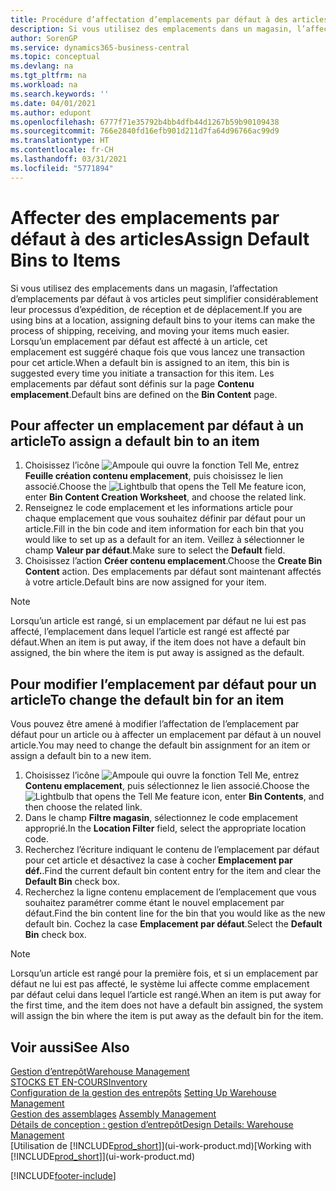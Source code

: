 ```yaml
---
title: Procédure d’affectation d’emplacements par défaut à des articles | Microsoft Docs
description: Si vous utilisez des emplacements dans un magasin, l’affectation d’emplacements par défaut à vos articles peut simplifier considérablement leur processus d’expédition, de réception et de déplacement. Lorsqu’un emplacement par défaut est affecté à un article, cet emplacement est suggéré chaque fois que vous lancez une transaction pour cet article.
author: SorenGP
ms.service: dynamics365-business-central
ms.topic: conceptual
ms.devlang: na
ms.tgt_pltfrm: na
ms.workload: na
ms.search.keywords: ''
ms.date: 04/01/2021
ms.author: edupont
ms.openlocfilehash: 6777f71e35792b4bb4dfb44d1267b59b90109438
ms.sourcegitcommit: 766e2840fd16efb901d211d7fa64d96766ac99d9
ms.translationtype: HT
ms.contentlocale: fr-CH
ms.lasthandoff: 03/31/2021
ms.locfileid: "5771894"
---
```

# <a name="assign-default-bins-to-items"></a><span data-ttu-id="3980c-104">Affecter des emplacements par défaut à des articles</span><span class="sxs-lookup"><span data-stu-id="3980c-104">Assign Default Bins to Items</span></span>
<span data-ttu-id="3980c-105">Si vous utilisez des emplacements dans un magasin, l’affectation d’emplacements par défaut à vos articles peut simplifier considérablement leur processus d’expédition, de réception et de déplacement.</span><span class="sxs-lookup"><span data-stu-id="3980c-105">If you are using bins at a location, assigning default bins to your items can make the process of shipping, receiving, and moving your items much easier.</span></span> <span data-ttu-id="3980c-106">Lorsqu’un emplacement par défaut est affecté à un article, cet emplacement est suggéré chaque fois que vous lancez une transaction pour cet article.</span><span class="sxs-lookup"><span data-stu-id="3980c-106">When a default bin is assigned to an item, this bin is suggested every time you initiate a transaction for this item.</span></span> <span data-ttu-id="3980c-107">Les emplacements par défaut sont définis sur la page **Contenu emplacement**.</span><span class="sxs-lookup"><span data-stu-id="3980c-107">Default bins are defined on the **Bin Content** page.</span></span>  

## <a name="to-assign-a-default-bin-to-an-item"></a><span data-ttu-id="3980c-108">Pour affecter un emplacement par défaut à un article</span><span class="sxs-lookup"><span data-stu-id="3980c-108">To assign a default bin to an item</span></span>
1.  <span data-ttu-id="3980c-109">Choisissez l’icône ![Ampoule qui ouvre la fonction Tell Me](media/ui-search/search_small.png "Dites-moi ce que vous voulez faire"), entrez **Feuille création contenu emplacement**, puis choisissez le lien associé.</span><span class="sxs-lookup"><span data-stu-id="3980c-109">Choose the ![Lightbulb that opens the Tell Me feature](media/ui-search/search_small.png "Tell me what you want to do") icon, enter **Bin Content Creation Worksheet**, and choose the related link.</span></span>  
2.  <span data-ttu-id="3980c-110">Renseignez le code emplacement et les informations article pour chaque emplacement que vous souhaitez définir par défaut pour un article.</span><span class="sxs-lookup"><span data-stu-id="3980c-110">Fill in the bin code and item information for each bin that you would like to set up as a default for an item.</span></span> <span data-ttu-id="3980c-111">Veillez à sélectionner le champ **Valeur par défaut**.</span><span class="sxs-lookup"><span data-stu-id="3980c-111">Make sure to select the **Default** field.</span></span>  
3.  <span data-ttu-id="3980c-112">Choisissez l’action **Créer contenu emplacement**.</span><span class="sxs-lookup"><span data-stu-id="3980c-112">Choose the **Create Bin Content** action.</span></span> <span data-ttu-id="3980c-113">Des emplacements par défaut sont maintenant affectés à votre article.</span><span class="sxs-lookup"><span data-stu-id="3980c-113">Default bins are now assigned for your item.</span></span>  

> [!NOTE]  
>  <span data-ttu-id="3980c-114">Lorsqu’un article est rangé, si un emplacement par défaut ne lui est pas affecté, l’emplacement dans lequel l’article est rangé est affecté par défaut.</span><span class="sxs-lookup"><span data-stu-id="3980c-114">When an item is put away, if the item does not have a default bin assigned, the bin where the item is put away is assigned as the default.</span></span>  

## <a name="to-change-the-default-bin-for-an-item"></a><span data-ttu-id="3980c-115">Pour modifier l’emplacement par défaut pour un article</span><span class="sxs-lookup"><span data-stu-id="3980c-115">To change the default bin for an item</span></span>  
<span data-ttu-id="3980c-116">Vous pouvez être amené à modifier l’affectation de l’emplacement par défaut pour un article ou à affecter un emplacement par défaut à un nouvel article.</span><span class="sxs-lookup"><span data-stu-id="3980c-116">You may need to change the default bin assignment for an item or assign a default bin to a new item.</span></span>    
1.  <span data-ttu-id="3980c-117">Choisissez l’icône ![Ampoule qui ouvre la fonction Tell Me](media/ui-search/search_small.png "Dites-moi ce que vous voulez faire"), entrez **Contenu emplacement**, puis sélectionnez le lien associé.</span><span class="sxs-lookup"><span data-stu-id="3980c-117">Choose the ![Lightbulb that opens the Tell Me feature](media/ui-search/search_small.png "Tell me what you want to do") icon, enter **Bin Contents**, and then choose the related link.</span></span>  
2.  <span data-ttu-id="3980c-118">Dans le champ **Filtre magasin**, sélectionnez le code emplacement approprié.</span><span class="sxs-lookup"><span data-stu-id="3980c-118">In the **Location Filter** field, select the appropriate location code.</span></span>  
3.  <span data-ttu-id="3980c-119">Recherchez l’écriture indiquant le contenu de l’emplacement par défaut pour cet article et désactivez la case à cocher **Emplacement par déf.**.</span><span class="sxs-lookup"><span data-stu-id="3980c-119">Find the current default bin content entry for the item and clear the **Default Bin** check box.</span></span>  
4.  <span data-ttu-id="3980c-120">Recherchez la ligne contenu emplacement de l’emplacement que vous souhaitez paramétrer comme étant le nouvel emplacement par défaut.</span><span class="sxs-lookup"><span data-stu-id="3980c-120">Find the bin content line for the bin that you would like as the new default bin.</span></span> <span data-ttu-id="3980c-121">Cochez la case **Emplacement par défaut**.</span><span class="sxs-lookup"><span data-stu-id="3980c-121">Select the **Default Bin** check box.</span></span>  

> [!NOTE]  
>  <span data-ttu-id="3980c-122">Lorsqu’un article est rangé pour la première fois, et si un emplacement par défaut ne lui est pas affecté, le système lui affecte comme emplacement par défaut celui dans lequel l’article est rangé.</span><span class="sxs-lookup"><span data-stu-id="3980c-122">When an item is put away for the first time, and the item does not have a default bin assigned, the system will assign the bin where the item is put away as the default bin for the item.</span></span>  

## <a name="see-also"></a><span data-ttu-id="3980c-123">Voir aussi</span><span class="sxs-lookup"><span data-stu-id="3980c-123">See Also</span></span>  
[<span data-ttu-id="3980c-124">Gestion d’entrepôt</span><span class="sxs-lookup"><span data-stu-id="3980c-124">Warehouse Management</span></span>](warehouse-manage-warehouse.md)  
[<span data-ttu-id="3980c-125">STOCKS ET EN-COURS</span><span class="sxs-lookup"><span data-stu-id="3980c-125">Inventory</span></span>](inventory-manage-inventory.md)  
<span data-ttu-id="3980c-126">[Configuration de la gestion des entrepôts](warehouse-setup-warehouse.md)   </span><span class="sxs-lookup"><span data-stu-id="3980c-126">[Setting Up Warehouse Management](warehouse-setup-warehouse.md)   </span></span>  
<span data-ttu-id="3980c-127">[Gestion des assemblages](assembly-assemble-items.md)  </span><span class="sxs-lookup"><span data-stu-id="3980c-127">[Assembly Management](assembly-assemble-items.md)  </span></span>  
[<span data-ttu-id="3980c-128">Détails de conception : gestion d’entrepôt</span><span class="sxs-lookup"><span data-stu-id="3980c-128">Design Details: Warehouse Management</span></span>](design-details-warehouse-management.md)  
<span data-ttu-id="3980c-129">[Utilisation de [!INCLUDE[prod_short](includes/prod_short.md)]](ui-work-product.md)</span><span class="sxs-lookup"><span data-stu-id="3980c-129">[Working with [!INCLUDE[prod_short](includes/prod_short.md)]](ui-work-product.md)</span></span>


[!INCLUDE[footer-include](includes/footer-banner.md)]